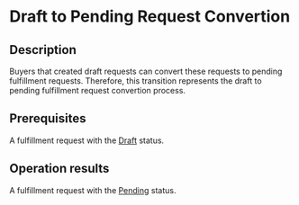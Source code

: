 # Draft to Pending Request Convertion
## Description
Buyers that created draft requests can convert these requests to pending fulfillment requests. Therefore, this transition represents the draft to pending fulfillment request convertion process. 
## Prerequisites
A fulfillment request with the [Draft](s-a-draft.html) status.
## Operation results
A fulfillment request with the [Pending](s-b-pending.html) status.